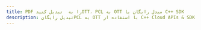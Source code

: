 ---title: PDF را به  تبدیل کنیدOTT، PCL به OTT مبدل رایگان یا C++ SDKdescription: تبدیل رایگانPCL به OTT با استفاده از C++ Cloud APIs & SDK همچنین اسناد PDF را در Cloud ایجاد، ویرایش و رندر کنید.---